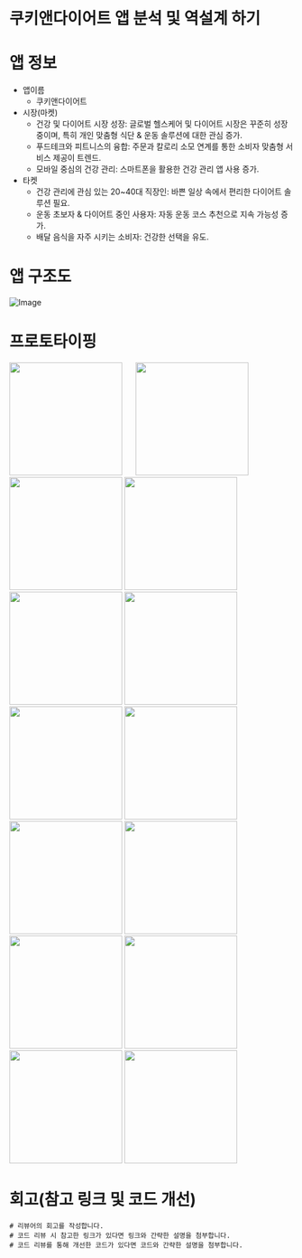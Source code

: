 # 쿠키앤다이어트 앱 분석 및 역설계 하기
# 앱 정보
- 앱이름
  - 쿠키앤다이어트
- 시장(마켓)
  - 건강 및 다이어트 시장 성장: 글로벌 헬스케어 및 다이어트 시장은 꾸준히 성장 중이며, 특히 개인 맞춤형 식단 & 운동 솔루션에 대한 관심 증가.
  - 푸드테크와 피트니스의 융합: 주문과 칼로리 소모 연계를 통한 소비자 맞춤형 서비스 제공이 트렌드.
  - 모바일 중심의 건강 관리: 스마트폰을 활용한 건강 관리 앱 사용 증가.
- 타켓
  - 건강 관리에 관심 있는 20~40대 직장인: 바쁜 일상 속에서 편리한 다이어트 솔루션 필요.
  - 운동 초보자 & 다이어트 중인 사용자: 자동 운동 코스 추천으로 지속 가능성 증가.
  - 배달 음식을 자주 시키는 소비자: 건강한 선택을 유도.


# 앱 구조도
![Image](https://github.com/user-attachments/assets/87b22f57-d18e-48b9-9fc0-02dc8696949a)

# 프로토타이핑
<img src="https://github.com/user-attachments/assets/d180e0e7-7c32-4d38-a9cb-0f45b4880fa2" width="200" style="margin-right: 20px;"> 
<img src="https://github.com/user-attachments/assets/c90560c3-4066-4a8e-9e01-04b7111fe7f2" width="200" style="margin-right: 20px;"> 
<img src="https://github.com/user-attachments/assets/392eb057-a0dd-481a-952a-c27b792b1ae2" width="200">
<img src="https://github.com/user-attachments/assets/8f19fd49-e682-45f0-a0f0-dfc38ac1357e" width="200">
<img src="https://github.com/user-attachments/assets/55eb1cb7-20d7-4874-a1cc-9ed497a787d4" width="200">
<img src="https://github.com/user-attachments/assets/18095ffe-a6e4-4950-847e-4a8c62506c24" width="200">
<img src="https://github.com/user-attachments/assets/2919c0cd-e8a6-4bcc-964b-e92f00c044b4" width="200">
<img src="https://github.com/user-attachments/assets/3f464b06-a500-4ce2-b9f1-ca8c35671be1" width="200">
<img src="https://github.com/user-attachments/assets/5ed879d8-0abf-46c9-a593-10536529af30" width="200">
<img src="https://github.com/user-attachments/assets/942161b3-fc8d-4932-93e9-e39e12234dfc" width="200">
<img src="https://github.com/user-attachments/assets/03e33cd5-cb19-4cc9-a1c1-7e19f2595e12" width="200">
<img src="https://github.com/user-attachments/assets/289aa0ce-4109-4f6e-a838-e65de3fb2f12" width="200">
<img src="https://github.com/user-attachments/assets/d008df2b-aba1-4d63-8f54-4a352789439b" width="200">
<img src="https://github.com/user-attachments/assets/1cbe4d30-b508-450c-a53d-a92a16c772e0" width="200">



# 회고(참고 링크 및 코드 개선)
```
# 리뷰어의 회고를 작성합니다.
# 코드 리뷰 시 참고한 링크가 있다면 링크와 간략한 설명을 첨부합니다.
# 코드 리뷰를 통해 개선한 코드가 있다면 코드와 간략한 설명을 첨부합니다.
```
